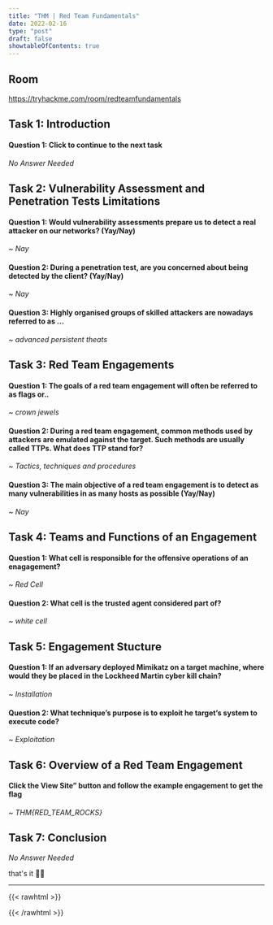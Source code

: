 ```yaml
---
title: "THM | Red Team Fundamentals"
date: 2022-02-16
type: "post"
draft: false
showtableOfContents: true
---
```


## Room

https://tryhackme.com/room/redteamfundamentals

## Task 1: Introduction

#### Question 1: Click to continue to the next task

*No Answer Needed*

## Task 2: Vulnerability Assessment and Penetration Tests Limitations

#### Question 1: Would vulnerability assessments prepare us to detect a real attacker on our networks? (Yay/Nay)

*~ Nay*

#### Question 2: During a penetration test, are you concerned about being detected by the client? (Yay/Nay)

*~ Nay*

#### Question 3: Highly organised groups of skilled attackers are nowadays referred to as …

*~ advanced persistent theats*

## Task 3: Red Team Engagements

#### Question 1: The goals of a red team engagement will often be referred to as flags or..

*~ crown jewels*

#### Question 2: During a red team engagement, common methods used by attackers are emulated against the target. Such methods are usually called TTPs. What does TTP stand for?

*~ Tactics, techniques and procedures*

#### Question 3: The main objective of a red team engagement is to detect as many vulnerabilities in as many hosts as possible (Yay/Nay)

*~ Nay*

## Task 4: Teams and Functions of an Engagement

#### Question 1: What cell is responsible for the offensive operations of an enagagement? 

*~ Red Cell*

#### Question 2: What cell is the trusted agent considered part of? 

*~ white cell*

## Task 5: Engagement Stucture

#### Question 1: If an adversary deployed Mimikatz on a target machine, where would they be placed in the Lockheed Martin cyber kill chain?

*~ Installation*

#### Question 2: What technique’s purpose is to exploit he target’s system to execute code?

*~ Exploitation*

## Task 6: Overview of a Red Team Engagement

#### Click the View Site” button and follow the example engagement to get the flag

*~ THM{RED_TEAM_ROCKS}*

## Task 7: Conclusion 

*No Answer Needed*

that's it ✌🏽

-------------------------------------------------------------
{{< rawhtml >}} 
 
{{< /rawhtml >}}